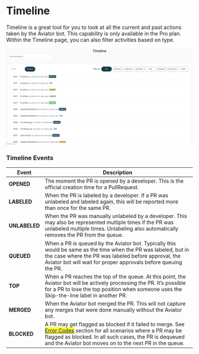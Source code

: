 # Timeline

Timeline is a great tool for you to look at all the current and past actions taken by the Aviator bot. This capability is only available in the Pro plan. Within the Timeline page, you can also filter activities based on type.

![Timeline shows the chronological order of events in the queue.](<../.gitbook/assets/Screen Shot 2022-05-23 at 2.48.08 PM.png>)

### Timeline Events

| Event         | Description                                                                                                                                                                                                                                                                                                          |
| ------------- | -------------------------------------------------------------------------------------------------------------------------------------------------------------------------------------------------------------------------------------------------------------------------------------------------------------------- |
| **OPENED**    | The moment the PR is opened by a developer. This is the official creation time for a PullRequest.                                                                                                                                                                                                                    |
| **LABELED**   | When the PR is labeled by a developer. If a PR was unlabeled and labeled again, this will be reported more than once for the same PR.                                                                                                                                                                                |
| **UNLABELED** | When the PR was manually unlabeled by a developer. This may also be represented multiple times if the PR was unlabeled multiple times. Unlabeling also automatically removes the PR from the queue.                                                                                                                  |
| **QUEUED**    | When a PR is queued by the Aviator bot. Typically this would be same as the time when the PR was labeled, but in the case where the PR was labeled before approval, the Aviator bot will wait for proper approvals before queuing the PR.                                                                            |
| **TOP**       | When a PR reaches the top of the queue. At this point, the Aviator bot will be actively processing the PR. It’s possible for a PR to lose the top position when someone uses the Skip-the-line label in another PR.                                                                                                  |
| **MERGED**    | When the Aviator bot merged the PR. This will not capture any merges that were done manually without the Aviator bot.                                                                                                                                                                                                |
| **BLOCKED**   | A PR may get flagged as blocked if it failed to merge. See [<mark style="color:blue;">Error Codes</mark>](../reference/comments-and-status-codes.md) section for all scenarios where a PR may be flagged as blocked. In all such cases, the PR is dequeued and the Aviator bot moves on to the next PR in the queue. |
